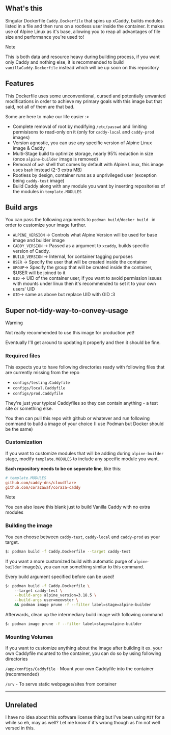 ## What's this
Singular Dockerfile `Caddy.Dockerfile` that spins up xCaddy, builds modules listed in a file and then runs on a rootless user inside the container. It makes use of Alpine Linux as it's base, allowing you to reap all advantages of file size and performance you're used to! 

> [!NOTE] 
> This is both data and resource heavy during building process, if you want only Caddy and nothing else, it is recommended to build `vanillaCaddy.Dockerfile` instead which will be up soon on this repository

## Features
This Dockerfile uses some unconventional, cursed and potentially unwanted modifications in order to achieve my primary goals with this image but that said, not all of them are that bad. 

Some are here to make our life easier :>

- Complete removal of root by modifying `/etc/passwd` and limiting permisisons to read-only on it (only for `caddy-local` and `caddy-prod` images)
- Version agnostic, you can use any specific version of Alpine Linux image & Caddy
- Multi-Stage build to optimize storage, nearly 95% reduction in size (once `alpine-builder` image is removed)
- Removal of `ash` shell that comes by default with Alpine Linux, this image uses `bash` instead (2-3 extra MB)
- Rootless by design, container runs as a unprivileged user (exception being `caddy-test` image)
- Build Caddy along with any module you want by inserting repositories of the modules in `template.MODULES`


## Build args
You can pass the following arguments to `podman build`/`docker build ` in order to customize your image further.
- `ALPINE_VERSION` -> Controls what Alpine Version will be used for base image and builder image
- `CADDY_VERSION` -> Passed as a argument to `xcaddy`, builds specific version of Caddy.
- `BUILD_VERSION` -> Internal, for container tagging purposes
- `USER` -> Specify the user that will be created inside the container
- `GROUP`-> Specify the group that will be created inside the container, $USER will be joined to it
- `UID` -> UID of the container user, if you want to avoid permission issues with mounts under linux then it's recommended to set it to your own users' UID
- `GID`-> same as above but replace UID with GID :3

## Super not-tidy-way-to-convey-usage

> [!WARNING] 
> Not really recommended to use this image for production yet!

Eventually I'll get around to updating it properly and then it should be fine.

### Required files

This expects you to have following directories ready with following files that are currently missing from the repo

- `configs/testing.Caddyfile`
- `configs/local.Caddyfile`
- `configs/prod.Caddyfile`

They're just your typical Caddyfiles so they can contain anything - a test site or something else.

You then can pull this repo with github or whatever and run following command to build a image of your choice (I use Podman but Docker should be the same)

### Customization

If you want to customize modules that will be adding during `alpine-builder` stage, modify `template.MODULES` to include any specific module you want. 

**Each repository needs to be on seperate line**, like this:

```ini
# template.MODULES
github.com/caddy-dns/cloudflare
github.com/corazawaf/coraza-caddy
```

> [!NOTE] 
> You can also leave this blank just to build Vanilla Caddy with no extra modules

### Building the image

You can choose between `caddy-test`, `caddy-local` and `caddy-prod` as your target.

```bash
$: podman build -f Caddy.Dockerfile --target caddy-test
```

If you want a more customized build with automatic purge of `alpine-builder` image(s), you can run something similar to this command. 

Every build argument specified before can be used!

```bash
$: podman build -f Caddy.Dockerfile \ 
    --target caddy-test \
    --build-args alpine_version=3.18.5 \
    --build-args user=meowster \
    && podman image prune -f --filter label=stage=alpine-builder
```

Afterwards, clean up the intermediary build image with following command

```bash
$: podman image prune -f --filter label=stage=alpine-builder
```

### Mounting Volumes

If you want to customize anything about the image after building it ex. your own Caddyfile mounted to the container, you can do so by using following directories

`/app/configs/Caddyfile` - Mount your own Caddyfile into the container (recommended)

`/srv` - To serve static webpages/sites from container

---

## Unrelated

I have no idea about this software license thing but I've been using `MIT` for a while so eh, may as well? Let me know if it's wrong though as I'm not well versed in this.


